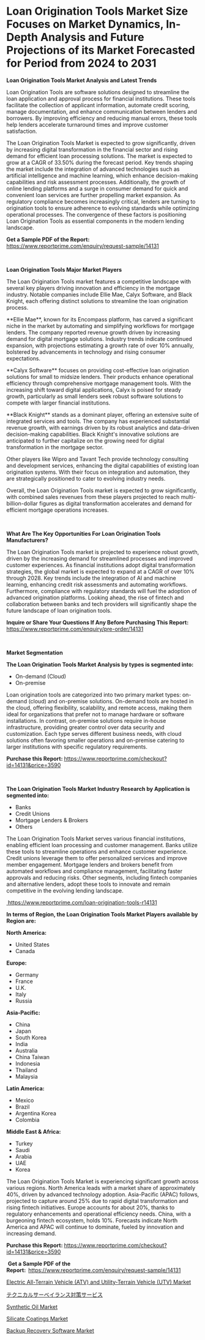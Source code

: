 <p><h1>Loan Origination Tools Market Size Focuses on Market Dynamics, In-Depth Analysis and Future Projections of its Market Forecasted for Period from 2024 to 2031</h1></p><p><strong>Loan Origination Tools Market Analysis and Latest Trends</strong></p>
<p><p>Loan Origination Tools are software solutions designed to streamline the loan application and approval process for financial institutions. These tools facilitate the collection of applicant information, automate credit scoring, manage documentation, and enhance communication between lenders and borrowers. By improving efficiency and reducing manual errors, these tools help lenders accelerate turnaround times and improve customer satisfaction.</p><p>The Loan Origination Tools Market is expected to grow significantly, driven by increasing digital transformation in the financial sector and rising demand for efficient loan processing solutions. The market is expected to grow at a CAGR of 33.50% during the forecast period. Key trends shaping the market include the integration of advanced technologies such as artificial intelligence and machine learning, which enhance decision-making capabilities and risk assessment processes. Additionally, the growth of online lending platforms and a surge in consumer demand for quick and convenient loan services are further propelling market expansion. As regulatory compliance becomes increasingly critical, lenders are turning to origination tools to ensure adherence to evolving standards while optimizing operational processes. The convergence of these factors is positioning Loan Origination Tools as essential components in the modern lending landscape.</p></p>
<p><strong>Get a Sample PDF of the Report:&nbsp;</strong> <a href="https://www.reportprime.com/enquiry/request-sample/14131">https://www.reportprime.com/enquiry/request-sample/14131</a></p>
<p>&nbsp;</p>
<p><strong>Loan Origination Tools Major Market Players</strong></p>
<p><p>The Loan Origination Tools market features a competitive landscape with several key players driving innovation and efficiency in the mortgage industry. Notable companies include Ellie Mae, Calyx Software, and Black Knight, each offering distinct solutions to streamline the loan origination process.</p><p>**Ellie Mae**, known for its Encompass platform, has carved a significant niche in the market by automating and simplifying workflows for mortgage lenders. The company reported revenue growth driven by increasing demand for digital mortgage solutions. Industry trends indicate continued expansion, with projections estimating a growth rate of over 10% annually, bolstered by advancements in technology and rising consumer expectations.</p><p>**Calyx Software** focuses on providing cost-effective loan origination solutions for small to midsize lenders. Their products enhance operational efficiency through comprehensive mortgage management tools. With the increasing shift toward digital applications, Calyx is poised for steady growth, particularly as small lenders seek robust software solutions to compete with larger financial institutions.</p><p>**Black Knight** stands as a dominant player, offering an extensive suite of integrated services and tools. The company has experienced substantial revenue growth, with earnings driven by its robust analytics and data-driven decision-making capabilities. Black Knight's innovative solutions are anticipated to further capitalize on the growing need for digital transformation in the mortgage sector.</p><p>Other players like Wipro and Tavant Tech provide technology consulting and development services, enhancing the digital capabilities of existing loan origination systems. With their focus on integration and automation, they are strategically positioned to cater to evolving industry needs.</p><p>Overall, the Loan Origination Tools market is expected to grow significantly, with combined sales revenues from these players projected to reach multi-billion-dollar figures as digital transformation accelerates and demand for efficient mortgage operations increases.</p></p>
<p>&nbsp;</p>
<p><strong>What Are The Key Opportunities For Loan Origination Tools Manufacturers?</strong></p>
<p><p>The Loan Origination Tools market is projected to experience robust growth, driven by the increasing demand for streamlined processes and improved customer experiences. As financial institutions adopt digital transformation strategies, the global market is expected to expand at a CAGR of over 10% through 2028. Key trends include the integration of AI and machine learning, enhancing credit risk assessments and automating workflows. Furthermore, compliance with regulatory standards will fuel the adoption of advanced origination platforms. Looking ahead, the rise of fintech and collaboration between banks and tech providers will significantly shape the future landscape of loan origination tools.</p></p>
<p><strong>Inquire or Share Your Questions If Any Before Purchasing This Report:</strong> <a href="https://www.reportprime.com/enquiry/pre-order/14131">https://www.reportprime.com/enquiry/pre-order/14131</a></p>
<p>&nbsp;</p>
<p><strong>Market Segmentation</strong></p>
<p><strong>The Loan Origination Tools Market Analysis by types is segmented into:</strong></p>
<p><ul><li>On-demand (Cloud)</li><li>On-premise</li></ul></p>
<p><p>Loan origination tools are categorized into two primary market types: on-demand (cloud) and on-premise solutions. On-demand tools are hosted in the cloud, offering flexibility, scalability, and remote access, making them ideal for organizations that prefer not to manage hardware or software installations. In contrast, on-premise solutions require in-house infrastructure, providing greater control over data security and customization. Each type serves different business needs, with cloud solutions often favoring smaller operations and on-premise catering to larger institutions with specific regulatory requirements.</p></p>
<p><strong>Purchase this Report:&nbsp;</strong><a href="https://www.reportprime.com/checkout?id=14131&price=3590">https://www.reportprime.com/checkout?id=14131&price=3590</a></p>
<p>&nbsp;</p>
<p><strong>The Loan Origination Tools Market Industry Research by Application is segmented into:</strong></p>
<p><ul><li>Banks</li><li>Credit Unions</li><li>Mortgage Lenders & Brokers</li><li>Others</li></ul></p>
<p><p>The Loan Origination Tools Market serves various financial institutions, enabling efficient loan processing and customer management. Banks utilize these tools to streamline operations and enhance customer experience. Credit unions leverage them to offer personalized services and improve member engagement. Mortgage lenders and brokers benefit from automated workflows and compliance management, facilitating faster approvals and reducing risks. Other segments, including fintech companies and alternative lenders, adopt these tools to innovate and remain competitive in the evolving lending landscape.</p></p>
<p><a href="https://www.reportprime.com/loan-origination-tools-r14131">&nbsp;https://www.reportprime.com/loan-origination-tools-r14131</a></p>
<p><strong>In terms of Region, the Loan Origination Tools Market Players available by Region are:</strong></p>
<p>
    <p> <strong> North America: </strong>
        <ul>
            <li>United States</li>
            <li>Canada</li>
        </ul>
        </p> 
    <p> <strong> Europe: </strong>
        <ul>
            <li>Germany</li>
            <li>France</li>
            <li>U.K.</li>
            <li>Italy</li>
            <li>Russia</li>
        </ul>
        </p> 
    <p> <strong> Asia-Pacific: </strong>
        <ul>
            <li>China</li>
            <li>Japan</li>
            <li>South Korea</li>
            <li>India</li>
            <li>Australia</li>
            <li>China Taiwan</li>
            <li>Indonesia</li>
            <li>Thailand</li>
            <li>Malaysia</li>
        </ul>
        </p> 
    <p> <strong> Latin America: </strong>
        <ul>
            <li>Mexico</li>
            <li>Brazil</li>
            <li>Argentina Korea</li>
            <li>Colombia</li>
        </ul>
        </p> 
    <p> <strong> Middle East & Africa: </strong>
        <ul>
            <li>Turkey</li>
            <li>Saudi</li>
            <li>Arabia</li>
            <li>UAE</li>
            <li>Korea</li>
        </ul>
    </p>
    </p>
<p><p>The Loan Origination Tools Market is experiencing significant growth across various regions. North America leads with a market share of approximately 40%, driven by advanced technology adoption. Asia-Pacific (APAC) follows, projected to capture around 25% due to rapid digital transformation and rising fintech initiatives. Europe accounts for about 20%, thanks to regulatory enhancements and operational efficiency needs. China, with a burgeoning fintech ecosystem, holds 10%. Forecasts indicate North America and APAC will continue to dominate, fueled by innovation and increasing demand.</p></p>
<p><strong>Purchase this Report: </strong><a href="https://www.reportprime.com/checkout?id=14131&price=3590">https://www.reportprime.com/checkout?id=14131&price=3590</a></p>
<p>&nbsp;<strong>Get a Sample PDF of the Report:&nbsp;&nbsp;</strong><a href="https://www.reportprime.com/enquiry/request-sample/14131">https://www.reportprime.com/enquiry/request-sample/14131</a></p>
<p><strong></strong></p>
<p><p><a href="https://issuu.com/reportprime-2/docs/electric-all-terrain-vehicle-atv-an_fcfedf5bd17d82">Electric All-Terrain Vehicle (ATV) and Utility-Terrain Vehicle (UTV) Market</a></p><p><a href="https://medium.com/@shepardelmer/technical-surveillance-countermeasures-service-b5c37f331349">テクニカルサーベイランス対策サービス</a></p><p><a href="https://www.linkedin.com/pulse/unlocking-growth-potential-market-strategic-analysis-synthetic-luhke?trackingId=2p2em%2Bw0SR67vy4aYRTAHA%3D%3D">Synthetic Oil Market</a></p><p><a href="https://www.linkedin.com/pulse/market-leaders-laggards-global-silicate-coatings-trends-hzj8e?trackingId=jK72OkElRIeBvzOsqCsSGA%3D%3D">Silicate Coatings Market</a></p><p><a href="https://github.com/NargisHussain75/Market-Research-Report-List-1/blob/main/backup-recovery-software-market.md">Backup Recovery Software Market</a></p></p>
